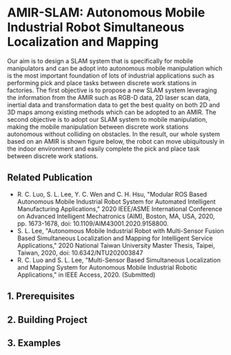 # AMIR-SLAM: Autonomous Mobile Industrial Robot Simultaneous Localization and Mapping
Our aim is to design a SLAM system that is specifically for mobile manipulators and can be adopt into autonomous mobile manipulation which is the most important foundation of lots of industrial applications such as performing pick and place tasks between discrete work stations in factories. The first objective is to propose a new SLAM system leveraging the information from the AMIR such as RGB-D data, 2D laser scan data, inertial data and transformation data to get the best quality on both 2D and 3D maps among existing methods which can be adopted to an AMIR. The second objective is to adopt our SLAM system to mobile manipulation, making the mobile manipulation between discrete work stations autonomous without colliding on obstacles. In the result, our whole system based on an AMIR is shown figure below, the robot can move ubiquitously in the indoor environment and easily complete the pick and place task between discrete work stations.

## Related Publication
- R. C. Luo, S. L. Lee, Y. C. Wen and C. H. Hsu, "Modular ROS Based Autonomous Mobile Industrial Robot System for Automated Intelligent Manufacturing Applications," 2020 IEEE/ASME International Conference on Advanced Intelligent Mechatronics (AIM), Boston, MA, USA, 2020, pp. 1673-1678, doi: 10.1109/AIM43001.2020.9158800.
- S. L. Lee, "Autonomous Mobile Industrial Robot with Multi-Sensor Fusion Based Simultaneous Localization and Mapping for Intelligent Service Applications," 2020 National Taiwan University Master Thesis, Taipei, Taiwan, 2020, doi: 10.6342/NTU202003847
- R. C. Luo and S. L. Lee, "Multi-Sensor Based Simultaneous Localization and Mapping System for Autonomous Mobile Industrial Robotic Applications," in IEEE Access, 2020. (Submitted)

## 1. Prerequisites

## 2. Building Project

## 3. Examples

